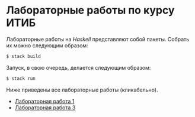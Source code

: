 # Лабораторные работы по курсу ИТИБ

Лабораторные работы на _Haskell_ представляют собой пакеты.
Собрать их можно следующим образом:

```bash
$ stack build
```

Запуск, в свою очередь, делается следующим образом:

```bash
$ stack run
```

Ниже приведены все лабораторные работы (кликабельно).

* [Лабораторная работа 1](lab01/)
* [Лабораторная работа 3](lab03/)
